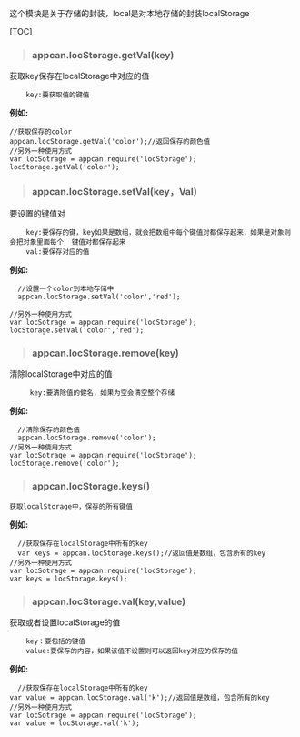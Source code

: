 ﻿这个模块是关于存储的封装，local是对本地存储的封装localStorage

[TOC]

>### appcan.locStorage.getVal(key)

   获取key保存在localStorage中对应的值
````
    key:要获取值的键值
````
**例如:**

````
//获取保存的color
appcan.locStorage.getVal('color');//返回保存的颜色值
//另外一种使用方式
var locSotrage = appcan.require('locStorage');
locStorage.getVal('color');
````
>### appcan.locStorage.setVal(key，Val)
 
   要设置的键值对
````
    key:要保存的键，key如果是数组，就会把数组中每个键值对都保存起来，如果是对象则会把对象里面每个  键值对都保存起来
    val:要保存对应的值
````
**例如:**
  
````
  //设置一个color到本地存储中
  appcan.locStorage.setVal('color','red');
  
//另外一种使用方式
var locSotrage = appcan.require('locStorage');
locStorage.setVal('color','red');
````
>### appcan.locStorage.remove(key)

  清除localStorage中对应的值
````
     key:要清除值的健名，如果为空会清空整个存储
````
**例如:**
  
````
  //清除保存的颜色值
  appcan.locStorage.remove('color'); 
//另外一种使用方式
var locSotrage = appcan.require('locStorage');
locStorage.remove('color');
````
>### appcan.locStorage.keys()

    获取localStorage中，保存的所有键值
**例如:**
  
````
  //获取保存在localStorage中所有的key
  var keys = appcan.locStorage.keys();//返回值是数组，包含所有的key
//另外一种使用方式
var locSotrage = appcan.require('locStorage');
var keys = locStorage.keys();
````
>### appcan.locStorage.val(key,value)  
 
   获取或者设置localStorage的值
````
    key：要包括的键值
    value:要保存的内容，如果该值不设置则可以返回key对应的保存的值
````
**例如:**

````
  //获取保存在localStorage中所有的key
var value = appcan.locStorage.val('k');//返回值是数组，包含所有的key
//另外一种使用方式
var locSotrage = appcan.require('locStorage');
var value = locStorage.val('k');
````